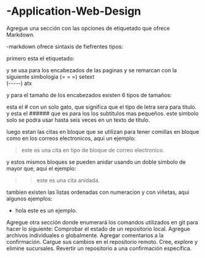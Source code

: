 ﻿# -Application-Web-Design

Agregue una sección con las opciones de etiquetado que ofrece Markdown.

-markdown ofrece sintaxis de fiefrentes tipos:

primero esta el etiquetado: 

y se usa para los encabezados de las paginas y se remarcan con la siguiente simbologia 
(= = =) setext  
(-----) atx

y para el tamaño de los encabezados existen 6 tipos de tamaños:

esta el # con un solo gato, que significa que el tipo de letra sera para titulo.
y esta el ###### que es para los los subtitulos mas pequeños.
este simbolo solo se podra usar hasta seis veces en un texto de titulo.

luego estan las citas en bloque que se utilizan para tener comillas en bloque como en los correos electronicos, aqui un ejemplo:

> este es una cita en tipo de bloque de correo electronico.

y estos mismos bloques se pueden anidar usando un doble simbolo de mayor que, aqui el ejemplo:

>> este es una cita anidada.

tambien existen las listas ordenadas con numeracion y con viñetas, aqui algunos ejemplos:

* hola este es un ejemplo.


Agregue otra sección donde enumerará los comandos utilizados en git para hacer lo siguiente:
Comprobar el estado de un repositorio local.
Agregue archivos individuales o globalmente.
Agregar comentarios a la confirmación.
Cargue sus cambios en el repositorio remoto.
Cree, explore y elimine sucursales.
Revertir un repositorio a una confirmación específica.
